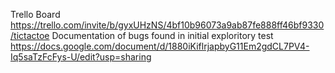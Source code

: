 Trello Board
https://trello.com/invite/b/gyxUHzNS/4bf10b96073a9ab87fe888ff46bf9330/tictactoe
Documentation of bugs found in initial exploritory test
https://docs.google.com/document/d/1880iKiflrjapbyG11Em2gdCL7PV4-Iq5saTzFcFys-U/edit?usp=sharing